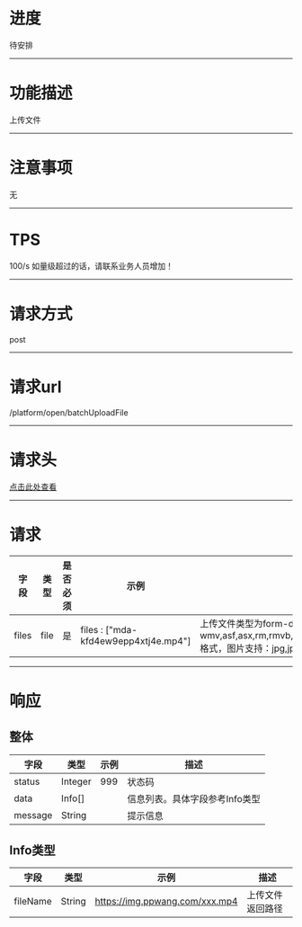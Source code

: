 # 进度
待安排

---

# 功能描述
上传文件

---

# 注意事项
无

---

# TPS
100/s 如量级超过的话，请联系业务人员增加！

---

# 请求方式
post  

---

# 请求url
/platform/open/batchUploadFile

---

# 请求头
[点击此处查看](../请求头部及签名方式.md)

---

# 请求
| 字段      | 类型  | 是否必须  | 示例                                    | 描述                                 |  
| -------- | ----- | ------- | --------------------------------------- | ----------------------------------- |
| files    | file  | 是      | files : ["mda-kfd4ew9epp4xtj4e.mp4"]    | 上传文件类型为form-data，file类型,视频支持：wmv,asf,asx,rm,rmvb,mp4,3gp,mov,m4v,avi,dat,mkv,flv,vob格式，图片支持：jpg,jpeg,png格式  |

---

# 响应
## 整体
| 字段             | 类型         | 示例                              | 描述                                    |  
| --------------- | ------------ | -------------------------------- | -------------------------------------- |
| status          | Integer      | 999                              | 状态码                                  |
| data            | Info[]       |                                  | 信息列表。具体字段参考Info类型              |
| message         | String       |                                  | 提示信息                                 |


## Info类型
| 字段             | 类型         | 示例                                 | 描述                                 |  
| --------------- | ------------ | ----------------------------------- | ----------------------------------- |
| fileName        | String       | https://img.ppwang.com/xxx.mp4      | 上传文件返回路径                       |
